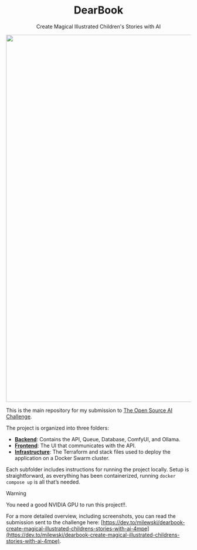 <h1 align="center">DearBook</h1>
<p align="center">
Create Magical Illustrated Children's Stories with AI
</p>
<p align="center"><img width="1000" src="https://github.com/user-attachments/assets/ca158f7f-1966-4be3-8daf-74cd79baca8e"></p>

This is the main repository for my submission to [The Open Source AI Challenge](https://dev.to/challenges/pgai).

The project is organized into three folders:

- **[Backend](./backend)**: Contains the API, Queue, Database, ComfyUI, and Ollama.
- **[Frontend](./frontend)**: The UI that communicates with the API.
- **[Infrastructure](./infrastructure)**: The Terraform and stack files used to deploy the application on a Docker Swarm cluster.

Each subfolder includes instructions for running the project locally. Setup is straightforward,
as everything has been containerized, running `docker compose up` is all that’s needed.

> [!WARNING]
> You need a good NVIDIA GPU to run this project!!. 

For a more detailed overview, including screenshots, you can read the submission sent to the challenge here: [https://dev.to/milewski/dearbook-create-magical-illustrated-childrens-stories-with-ai-4mpe](https://dev.to/milewski/dearbook-create-magical-illustrated-childrens-stories-with-ai-4mpe).
